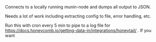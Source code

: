 Connects to a locally running munin-node and dumps all output to JSON.

Needs a lot of work including extracting config to file, error handling, etc.

Run this with cron every 5 min to pipe to a log file for https://docs.honeycomb.io/getting-data-in/integrations/honeytail/ . If you want
